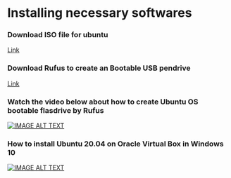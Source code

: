 # Installing necessary softwares

### Download ISO file for ubuntu

[Link](https://ubuntu.com/download/desktop)

### Download Rufus to create an Bootable USB pendrive

[Link](https://rufus.ie/en/)

### Watch the video below about how to create Ubuntu OS bootable flasdrive by Rufus

[![IMAGE ALT TEXT](http://img.youtube.com/vi/X_fDdUgqIUQ/0.jpg)](http://www.youtube.com/watch?v=X_fDdUgqIUQ "How to Make Ubuntu 20.04 Bootable USB Drive")

### How to install Ubuntu 20.04 on Oracle Virtual Box in Windows 10

[![IMAGE ALT TEXT](http://img.youtube.com/vi/oJq70dVVxAw/0.jpg)](http://www.youtube.com/watch?v=oJq70dVVxAw "How to install Ubuntu 20.04 on Oracle Virtual Box in Windows 10")
